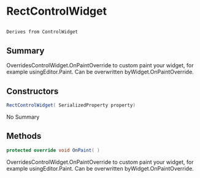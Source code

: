 # RectControlWidget

## 
```c#
Derives from ControlWidget
```

## Summary

OverridesControlWidget.OnPaintOverride to custom paint your widget, for example usingEditor.Paint. Can be overwritten byWidget.OnPaintOverride.
## Constructors

```c#
RectControlWidget( SerializedProperty property) 
```
No Summary
## Methods

```c#
protected override void OnPaint( ) 
```
OverridesControlWidget.OnPaintOverride to custom paint your widget, for example usingEditor.Paint. Can be overwritten byWidget.OnPaintOverride.
